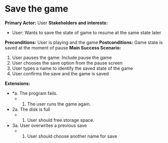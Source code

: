 # Save the game

**Primary Actor:** User
**Stakeholders and interests:**
- User: Wants to save the state of game to resume at the same state later

**Preconditions:** User is playing and the game
**Postconditions:** Game state is saved at the moment of pause
**Main Success Scenario:**
1. User pauses the game: Include pause the game
2. User chooses the save option from the pause screen
3. User types a name to identify the saved state of the game
4. User confirms the save and the game is saved

**Extensions:**
* *a. The program fails.
	* 1. The user runs the game again.
* 2a. The disk is full
	* 1. User should free storage space.
* 3a. User overwrites a previous save
	* 1. User should choose another name for save